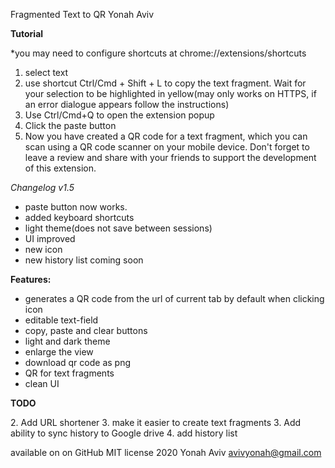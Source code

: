 Fragmented Text to QR
Yonah Aviv


<b>Tutorial</b><p>
*you may need to configure shortcuts at chrome://extensions/shortcuts
1. select text
2. use shortcut Ctrl/Cmd + Shift + L to copy the text fragment. Wait for your selection to be highlighted in yellow(may only works on HTTPS, if an error dialogue appears follow the instructions)
3. Use Ctrl/Cmd+Q to open the extension popup
4. Click the paste button
5. Now you have created a QR code for a text fragment, which you can scan using a QR code scanner on your mobile device.
Don't forget to leave a review and share with your friends to support the development of this extension.


<em>Changelog v1.5</em><p>
- paste button now works.
- added keyboard shortcuts
- light theme(does not save between sessions)
- UI improved
- new icon
- new history list coming soon


<b>Features:</b><p> 
- generates a QR code from the url of current tab by default when clicking icon
- editable text-field 
- copy, paste and clear buttons
- light and dark theme
- enlarge the view
- download qr code as png
- QR for text fragments 
- clean UI

<b>TODO</b><p>
2. Add URL shortener
3. make it easier to create text fragments
3. Add ability to sync history to Google drive
4. add history list

available on on GitHub 
MIT license 2020 Yonah Aviv avivyonah@gmail.com
